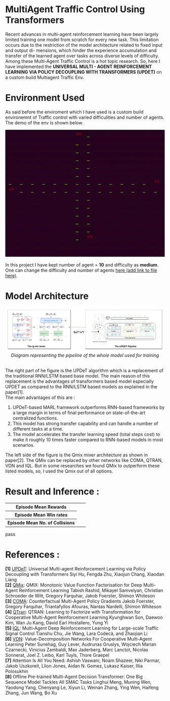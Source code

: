 # MultiAgent Traffic Control Using Transformers

Recent advances in multi-agent reinforcement learning have been largely limited training one model from scratch for every new task. This limitation occurs due to the restriction of the model architecture related to fixed input and output di- mensions, which hinder the experience accumulation and transfer of the learned agent over tasks across diverse levels of difficulty. Among these Multi-Agent Traffic Control is a hot topic research. So, here I have implemented the **UNIVERSAL MULTI - AGENT REINFORCEMENT LEARNING VIA POLICY DECOUPLING WITH TRANSFORMERS (UPDET)** on a custom build Multiagent Traffic Env.

# Environment Used

As said before the enviroment which I have used is a custom build environemnt of Traffic control with varied difficulities and number of agents. The demo of the env is shown below.

<p align="center"><img src="./assets/traffic.gif" height = "400" width="800"/></p>

In this project I have kept number of agent = **10** and difficulty as **medium**. One can change the difficulty and number of agents <a href="">here (add link to file here)<a/>.

# Model Architecture

<p align="center"><img src="./assets/algo.jpg"/><br><em>Diagram representing the pipeline of the whole model used for training</em></p>
<br>
The right part of he figure is the UPDeT algorithm which is a replacement of the traditional RNN/LSTM based base model. The main reason of this replacement is the advantages of transformers based model especially UPDET as compared to the RNN/LSTM based models as explained in the paper[1].<br>
The main advantages of this are : <br>
<ol>
<li>UPDeT-based MARL framework outperforms RNN-based frameworks by a large margin in terms of final performance on state-of-the-art centralized functions.<br></li>
<li>This model has strong transfer capability and can handle a number of different tasks at a time.</li>
<li>The model accelerates the transfer learning speed (total steps cost) to make it roughly 10 times faster compared to RNN-based models in most scenarios.</li>
</ol>
The left side of the figure is the Qmix mixer architecture as shown in paper[2]. The QMix can be replaced by other networks like COMA, QTRAN, VDN and IQL. But in some researches we found QMix to outperform these listed models, so, I used the Qmix out of all options. 

# Result and Inference :

<table align="center">
  <tr>
  <th>Episode Mean Rewards</th>
  <td><img src=""/><td>
  </tr>
  <tr>
  <th>Episode Mean Win rates</th>
  <td><img src=""/><td>
  </tr>
  <tr>
  <th>Episode Mean No. of Collisions</th>
  <td><img src=""/><td>
  </tr>
</table>

pass







# References :

**[1]** <a href="https://arxiv.org/abs/2101.08001">UPDeT</a>: Universal Multi-agent Reinforcement Learning via Policy Decoupling with Transformers Siyi Hu, Fengda Zhu, Xiaojun Chang, Xiaodan Liang<br>
**[2]** <a href="https://arxiv.org/abs/1803.11485">QMix</a>: QMIX: Monotonic Value Function Factorisation for Deep Multi-Agent Reinforcement Learning
Tabish Rashid, Mikayel Samvelyan, Christian Schroeder de Witt, Gregory Farquhar, Jakob Foerster, Shimon Whiteson<br>
**[3]** <a href="https://arxiv.org/abs/1705.08926">COMA<a/>: Counterfactual Multi-Agent Policy Gradients Jakob Foerster, Gregory Farquhar, Triantafyllos Afouras, Nantas Nardelli, Shimon Whiteson<br>
**[4]** <a href="https://arxiv.org/abs/1905.05408">QTran</a>: QTRAN: Learning to Factorize with Transformation for Cooperative Multi-Agent Reinforcement Learning Kyunghwan Son, Daewoo Kim, Wan Ju Kang, David Earl Hostallero, Yung Yi<br>
**[5]** <a href="https://arxiv.org/pdf/1903.04527.pdf">IQL</a>: Multi-Agent Deep Reinforcement Learning for Large-scale Traffic Signal Control Tianshu Chu, Jie Wang, Lara Codecà, and Zhaojian Li <br>
**[6]** <a href="https://arxiv.org/abs/1706.05296">VDN<a/>: Value-Decomposition Networks For Cooperative Multi-Agent Learning Peter Sunehag, Guy Lever, Audrunas Gruslys, Wojciech Marian Czarnecki, Vinicius Zambaldi, Max Jaderberg, Marc Lanctot, Nicolas Sonnerat, Joel Z. Leibo, Karl Tuyls, Thore Graepel <br>
**[7]** Attention Is All You Need: Ashish Vaswani, Noam Shazeer, Niki Parmar, Jakob Uszkoreit, Llion Jones, Aidan N. Gomez, Lukasz Kaiser, Illia Polosukhin <br>
**[8]** Offline Pre-trained Multi-Agent Decision Transformer: One Big Sequence Model Tackles All SMAC Tasks Linghui Meng, Muning Wen, Yaodong Yang, Chenyang Le, Xiyun Li, Weinan Zhang, Ying Wen, Haifeng Zhang, Jun Wang, Bo Xu
